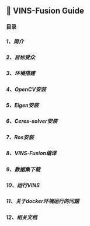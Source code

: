 
## 📘 VINS-Fusion Guide

#### 目录
##### 1、简介
##### 2、目标受众
##### 3、环境搭建
##### 4、OpenCV安装
##### 5、Eigen安装
##### 6、Ceres-solver安装
##### 7、Ros安装
##### 8、VINS-Fusion编译
##### 9、数据集下载
##### 10、运行VINS
##### 11、关于docker环境运行的问题
##### 12、相关文档


